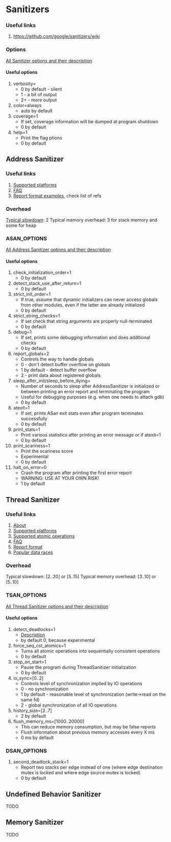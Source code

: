 # Sanitizers

### Useful links

1. https://github.com/google/sanitizers/wiki

### Options

[All Sanitizer options and their description](
https://github.com/google/sanitizers/wiki/ThreadSanitizerFlags)

#### Useful options

1. verbosity=
    * 0 by default - silent
    * 1 - a bit of output
    * 2+ - more output
2. color=always
    * auto by default
3. coverage=1
    * If set, coverage information will be dumped at program shutdown
    * 0 by default
4. help=1
    * Print the flag ptions
    * 0 by default

## Address Sanitizer

### Useful links

1. [Supported platforms](
   https://github.com/google/sanitizers/wiki/AddressSanitizer#introduction)
2. [FAQ](
   https://github.com/google/sanitizers/wiki/AddressSanitizer#faq)
3. [Report format examples](
   https://github.com/google/sanitizers/wiki/AddressSanitizer#introduction), check list of refs

### Overhead

[Typical slowdown](
https://github.com/google/sanitizers/wiki/AddressSanitizerPerformanceNumbers): 2 Typical memory overhead: 3 for stack
memory and some for heap

### ASAN_OPTIONS

[All Address Sanitizer options and their description](
https://github.com/google/sanitizers/wiki/ThreadSanitizerFlags)

#### Useful options

1. check_initialization_order=1
    * 0 by default
2. detect_stack_use_after_return=1
    * 0 by default
3. strict_init_order=1
    * If true, assume that dynamic initializers can never access globals from other modules, even if the latter are
      already initialized
    * 0 by default
4. strict_string_checks=1
    * If set check that string arguments are properly null-terminated
    * 0 by default
5. debug=1
    * If set, prints some debugging information and does additional checks
    * 0 by default
6. report_globals=2
    * Controls the way to handle globals
    * 0 - don't detect buffer overflow on globals
    * 1 by default - detect buffer overflow
    * 2 - print data about registered globals
7. sleep_after_init/sleep_before_dying=
    * Number of seconds to sleep after AddressSanitizer is initialized or between printing an error report and
      terminating the program
    * Useful for debugging purposes (e.g. when one needs to attach gdb)
    * 0 by default
8. atexit=1
    * If set, prints ASan exit stats even after program terminates successfully
    * 0 by default
9. print_stats=1
    * Print various statistics after printing an error message or if atexit=1
    * 0 by default
10. print_scariness=1
    * Print the scariness score
    * Experimental
    * 0 by default
11. halt_on_error=0
    * Crash the program after printing the first error report
    * WARNING: USE AT YOUR OWN RISK!
    * 1 by default

## Thread Sanitizer

### Useful links

1. [About](
   https://github.com/google/sanitizers/wiki/ThreadSanitizerAboutRaces)
2. [Supported platforms](
   https://github.com/google/sanitizers/wiki/ThreadSanitizerCppManual#supported-platforms)
3. [Supported atomic operations](
   https://github.com/google/sanitizers/wiki/ThreadSanitizerAtomicOperations)
4. [FAQ](
   https://github.com/google/sanitizers/wiki/ThreadSanitizerCppManual#faq)
5. [Report format](
   https://github.com/google/sanitizers/wiki/ThreadSanitizerReportFormat)
6. [Popular data races](
   https://github.com/google/sanitizers/wiki/ThreadSanitizerPopularDataRaces)

### Overhead

Typical slowdown: [2..20] or [5..15]
Typical memory overhead: [3..10] or [5..10]

### TSAN_OPTIONS

[All Thread Sanitizer options and their description](
https://github.com/google/sanitizers/wiki/ThreadSanitizerFlags)

#### Useful options

1. detect_deadlocks=1
    * [Description](
      https://github.com/google/sanitizers/wiki/ThreadSanitizerDeadlockDetector)
    * by default 0, because experimental
3. force_seq_cst_atomics=1
    * Turns all atomic operations into sequentially consistent operations
    * 0 by default
4. stop_on_start=1
    * Pause the program during ThreadSanitizer initialization
    * 0 by default
5. io_sync=[0..2]
    * Controls level of synchronization implied by IO operations
    * 0 - no synchronization
    * 1 by default - reasonable level of synchronization (write->read on the same fd)
    * 2 - global synchronization of all IO operations
6. history_size=[2..7]
    * 2 by default
7. flush_memory_ms=[1000..20000]
    * This can reduce memory consumption, but may be false reports
    * Flush information about previous memory accesses every X ms
    * 0 ms by default

### DSAN_OPTIONS

1. second_deadlock_stack=1
    * Report two stacks per edge instead of one
      (where edge destination mutex is locked and where edge source mutex is locked)
    * 0 by default

## Undefined Behavior Sanitizer

TODO

## Memory Sanitizer

TODO
